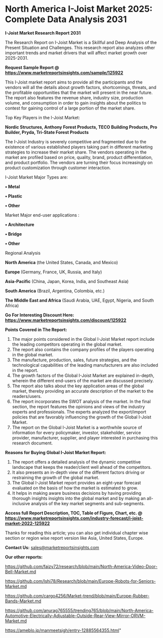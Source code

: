 # North America I-Joist Market 2025: Complete Data Analysis 2031

<strong>I-Joist Market Research Report 2031</strong>

The Research Report on I-Joist Market is a Skillful and Deep Analysis of the Present Situation and Challenges. This research report also analyzes other important trends and market drivers that will affect market growth over 2025-2031.

<strong>Request Sample Report @ <a href=https://www.marketreportsinsights.com/sample/125922>https://www.marketreportsinsights.com/sample/125922</a></strong>

This I-Joist market report aims to provide all the participants and the vendors will all the details about growth factors, shortcomings, threats, and the profitable opportunities that the market will present in the near future. The report also features the revenue share, industry size, production volume, and consumption in order to gain insights about the politics to contest for gaining control of a large portion of the market share.

Top Key Players in the I-Joist Market:

<strong>Nordic Structures, Anthony Forest Products, TECO Building Products, Pro Builder, Pryda, Tri-State Forest Products</strong>

The I-Joist Industry is severely competitive and fragmented due to the existence of various established players taking part in different marketing strategies to increase their market share. The vendors operating in the market are profiled based on price, quality, brand, product differentiation, and product portfolio. The vendors are turning their focus increasingly on product customization through customer interaction.

I-Joist Market Major Types are:

<strong>• Metal

• Plastic

• Other</strong>

Market Major end-user applications :

<strong>• Architecture

• Bridge

• Other</strong>

Regional Analysis

</u><strong><b>North America</b></strong> (the United States, Canada, and Mexico)

<strong><b>Europe </b></strong>(Germany, France, UK, Russia, and Italy)

<strong><b>Asia-Pacific</b></strong> (China, Japan, Korea, India, and Southeast Asia)

<strong><b>South America</b></strong> (Brazil, Argentina, Colombia, etc.)

<strong><b>The Middle East and Africa</b></strong> (Saudi Arabia, UAE, Egypt, Nigeria, and South Africa)

<strong>Go For Interesting Discount Here: <a href=https://www.marketreportsinsights.com/discount/125922>https://www.marketreportsinsights.com/discount/125922</a></strong>

<strong>Points Covered in The Report:</strong>
<ol>
  <li>The major points considered in the Global I-Joist Market report include the leading competitors operating in the global market.</li>
  <li>The report also contains the company profiles of the players operating in the global market.</li>
  <li>The manufacture, production, sales, future strategies, and the technological capabilities of the leading manufacturers are also included in the report.</li>
  <li>The growth factors of the Global I-Joist Market are explained in-depth, wherein the different end-users of the market are discussed precisely.</li>
  <li>The report also talks about the key application areas of the global market, thereby providing an accurate description of the market to the readers/users.</li>
  <li>The report incorporates the SWOT analysis of the market. In the final section, the report features the opinions and views of the industry experts and professionals. The experts analyzed the export/import policies that are favorably influencing the growth of the Global I-Joist Market.</li>
  <li>The report on the Global I-Joist Market is a worthwhile source of information for every policymaker, investor, stakeholder, service provider, manufacturer, supplier, and player interested in purchasing this research document.</li>
</ol>
<strong>Reasons for Buying Global I-Joist Market Report:</strong>

<ol>
  <li>The report offers a detailed analysis of the dynamic competitive landscape that keeps the reader/client well ahead of the competitors.</li>
  <li>It also presents an in-depth view of the different factors driving or restraining the growth of the global market.</li>
  <li>The Global I-Joist Market report provides an eight-year forecast evaluated on the basis of how the market is estimated to grow.</li>
  <li>It helps in making aware business decisions by having providing thorough insights insights into the global market and by making an all-inclusive analysis of the key market segments and sub-segments.</li>
</ol>
<strong>Access full Report Description, TOC, Table of Figure, Chart, etc. @ <a href=https://www.marketreportsinsights.com/industry-forecast/i-joist-market-2022-125922>https://www.marketreportsinsights.com/industry-forecast/i-joist-market-2022-125922</a></strong>


Thanks for reading this article; you can also get individual chapter wise section or region wise report version like Asia, United States, Europe.

<strong>Contact Us:</strong>
sales@marketreportsinsights.com

<strong>Our other reports:</strong>

<a href=https://github.com/faizy72/research/blob/main/North-America-Video-Door-Bell-Market.md>https://github.com/faizy72/research/blob/main/North-America-Video-Door-Bell-Market.md</a>

<a href=https://github.com/Ishi78/Research/blob/main/Europe-Robots-for-Seniors-Market.md>https://github.com/Ishi78/Research/blob/main/Europe-Robots-for-Seniors-Market.md</a>

<a href=https://github.com/cargo4256/Market-trend/blob/main/Europe-Rubber-Bands-Market.md>https://github.com/cargo4256/Market-trend/blob/main/Europe-Rubber-Bands-Market.md</a>

<a href=https://github.com/anurag765555/trending765/blob/main/North-America-Automotive-Electrically-Adjustable-Outside-Rear-View-Mirror-ORVM-Market.md>https://github.com/anurag765555/trending765/blob/main/North-America-Automotive-Electrically-Adjustable-Outside-Rear-View-Mirror-ORVM-Market.md</a>

<a href=https://ameblo.jp/manmeetsigh/entry-12885564355.html>https://ameblo.jp/manmeetsigh/entry-12885564355.html</a>"
